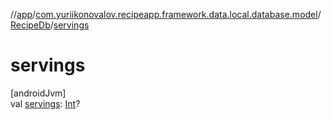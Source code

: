 //[app](../../../index.md)/[com.yuriikonovalov.recipeapp.framework.data.local.database.model](../index.md)/[RecipeDb](index.md)/[servings](servings.md)

# servings

[androidJvm]\
val [servings](servings.md): [Int](https://kotlinlang.org/api/latest/jvm/stdlib/kotlin/-int/index.html)?
